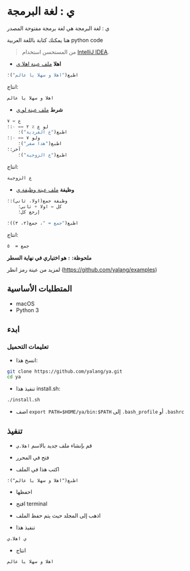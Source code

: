 ---
---

# ي : لغة البرمجة

ي : لغة البرمجة هي لغة برمجة مفتوحة المصدر

هنا يمكنك كتابة باللغة العربية python code

> من المستحسن استخدام [IntelliJ IDEA](https://www.jetbrains.com/idea/).

- **اهلا** [ملف عينة اهلا.ي](https://github.com/yalang/examples/blob/master/اهلا.ي)
```python
اطبع("اهلا و سهلا يا عالم")؛
```
انتاج:
```bash
اهلا و سهلا يا عالم
```

- **شرط** [ملف عينة لو.ي](https://github.com/yalang/examples/blob/master/لو.ي)
```python
ع = ٧
لو ع ٪ ٢ == ٠:؛
    اطبع("ع الفردية")؛
ولو ٧ == ٠:؛
    اطبع("هذا صفر")؛
آخر:؛
    اطبع("ع الزوجية")؛
```
انتاج:
```bash
ع الزوجية
```

- **وظيفة** [ملف عينة وظيفة.ي](https://github.com/yalang/examples/blob/master/وظيفة.ي)
```python
وظيفة جمع(اولا، ثاني):؛
    كل = اولا + ثاني؛
    إرجع كل؛

اطبع("جمع = "، جمع(٢، ٣))؛
```
انتاج:
```bash
جمع =  ٥
```

**ملحوظة: `؛` هو اختياري في نهاية السطر**



لمزيد من عينة رمز انظر (https://github.com/yalang/examples)


## المتطلبات الأساسية
- macOS
- Python 3


## ابدء
### تعليمات التحميل
- انسخ هذا:
```bash
git clone https://github.com/yalang/ya.git
cd ya
```
- تنفيذ هذا install.sh:
```bash
./install.sh
```
- اضف `export PATH=$HOME/ya/bin:$PATH` إلى `.bash_profile` أو `.bashrc`


## تنفيذ 

- قم بإنشاء ملف جديد بالاسم `اهلا.ي`

- فتح في المحرر

- اكتب هذا في الملف

```vim
اطبع("اهلا و سهلا يا عالم")؛
```

- احفظها

- افتح terminal

- اذهب إلى المجلد حيث يتم حفظ الملف

- تنفيذ هذا

```bash
ي اهلا.ي
```

- انتاج

```bash
اهلا و سهلا يا عالم
```
